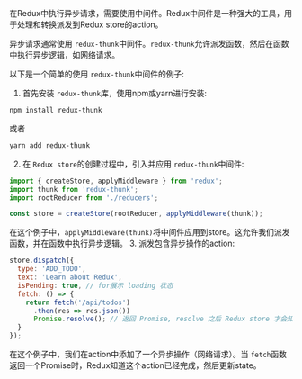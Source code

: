 在Redux中执行异步请求，需要使用中间件。Redux中间件是一种强大的工具，用于处理和转换派发到Redux store的action。

异步请求通常使用 `redux-thunk`中间件。`redux-thunk`允许派发函数，然后在函数中执行异步逻辑，如网络请求。

以下是一个简单的使用 `redux-thunk`中间件的例子:

1. 首先安装 `redux-thunk`库，使用npm或yarn进行安装:

```bash
npm install redux-thunk
```

或者

```bash
yarn add redux-thunk
```

2. 在 `Redux store`的创建过程中，引入并应用 `redux-thunk`中间件:

```javascript
import { createStore, applyMiddleware } from 'redux';
import thunk from 'redux-thunk';
import rootReducer from './reducers';

const store = createStore(rootReducer, applyMiddleware(thunk));
```

在这个例子中，`applyMiddleware(thunk)`将中间件应用到store。这允许我们派发函数，并在函数中执行异步逻辑。
3. 派发包含异步操作的action:

```javascript
store.dispatch({
  type: 'ADD_TODO',
  text: 'Learn about Redux',
  isPending: true, // for展示 loading 状态
  fetch: () => {
    return fetch('/api/todos')
      .then(res => res.json())
      Promise.resolve(); // 返回 Promise, resolve 之后 Redux store 才会知道这个 action 完成了
  }
});
```

在这个例子中，我们在action中添加了一个异步操作（网络请求）。当 `fetch`函数返回一个Promise时，Redux知道这个action已经完成，然后更新state。
